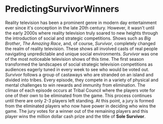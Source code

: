 # PredictingSurvivorWinners
Reality television has been a prominent genre in modern day entertainment ever since it's conception in the late 20th century. However, it wasn't until the early 2000s where reality television truly soared to new heights through the introduction of social and strategic competitions. Shows such as _Big Brother_, _The Amazing Race_, and, of course, _Survivor_, completely changed the realm of reality television. These shows all involved casts of real people navigating unpredictable and unique social environments. _Survivor_ was one of the most noticeable television shows of this time. The first season transformed the landscapes of social strategic television competitions as audiences eagerly tuned in every week to see who would be voted out.
_Survivor_ follows a group of castaways who are stranded on an island and divided into tribes. Every episode, they compete in a variety of physical and mental challenges to win rewards and immunity from elimination. The climax of each episode occurs at Tribal Council where the players vote for one of their own to be eliminated from the game. This process continues until there are only 2-3 players left standing. At this point, a jury is formed from the eliminated players who now have power in deciding who wins the game. The jury votes for a winner out of the remaining players and this player wins the million dollar cash prize and the title of **Sole Survivor**.
